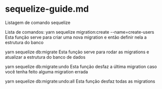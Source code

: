 # sequelize-guide.md
Listagem de comando sequelize

Lista de comandos:
yarn sequelize migration:create --name=create-users
Esta função serve para criar uma nova migration e então definir nela a estrutura do banco

yarn sequelize db:migrate
Esta função serve para rodar as migrations e atualizar a estrutura do banco de dados

yarn sequelize db:migrate:undo
Esta função desfaz a última migration caso você tenha feito alguma migration errada

yarn sequelize db:migrate:undo:all
Esta função desfaz todas as migrations
